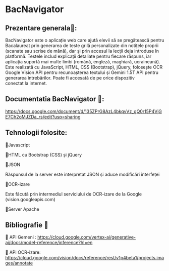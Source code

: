 # BacNavigator

## Prezentare generala🏫: 

BacNavigator este o aplicație web care ajută elevii să se pregătească pentru Bacalaureat prin generarea de teste grilă personalizate din notițele proprii (scanate sau scrise de mână), dar și prin accesul la lecții deja introduse în platformă. Testele includ explicații detaliate pentru fiecare răspuns, iar aplicația suportă mai multe limbi (română, engleză, maghiară, ucraineană). Este realizată cu JavaScript, HTML, CSS (Bootstrap), jQuery, folosește OCR Google Vision API pentru recunoașterea textului și Gemini 1.5T API pentru generarea întrebărilor. Poate fi accesată de pe orice dispozitiv conectat la internet.

## Documentatia BacNavigator 📓: 
https://docs.google.com/document/d/135ZPrG8AzL4bkqvVz_gQ0r15P4VjGE7Ch2oMJZDa_rs/edit?usp=sharing 

## Tehnologii folosite:
📙Javascript

📙HTML cu Bootstrap (CSS) și jQuery 

📙JSON

Răspunsul de la server este interpretat JSON și aduce modificări interfeței

📙OCR-izare

Este făcută prin intermediul serviciului de OCR-izare de la Google (vision.googleapis.com)

📙Server Apache 

## Bibliografie 🤝

🌸 API Gemeni : https://cloud.google.com/vertex-ai/generative-ai/docs/model-reference/inference?hl=en

🌸 API OCR-izare: https://cloud.google.com/vision/docs/reference/rest/v1p4beta1/projects.images/annotate 

